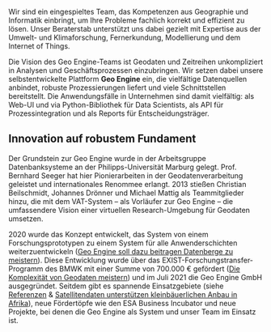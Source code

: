 Wir sind ein eingespieltes Team, das Kompetenzen aus Geographie und Informatik einbringt, um Ihre Probleme fachlich korrekt und effizient zu lösen. Unser Beraterstab unterstützt uns dabei gezielt mit Expertise aus der Umwelt- und Klimaforschung, Fernerkundung, Modellierung und dem Internet of Things.

Die Vision des Geo Engine-Teams ist Geodaten und Zeitreihen unkompliziert in Analysen und Geschäftsprozessen einzubringen. Wir setzen dabei unsere selbstentwickelte Plattform **Geo Engine** ein, die vielfältige Datenquellen anbindet, robuste Prozessierungen liefert und viele Schnittstellen bereitstellt. Die Anwendungsfälle in Unternehmen sind damit vielfältig: als Web-UI und via Python-Bibliothek für Data Scientists, als API für Prozessintegration und als Reports für Entscheidungsträger.

## Innovation auf robustem Fundament

Der Grundstein zur Geo Engine wurde in der Arbeitsgruppe Datenbanksysteme an der Philipps-Universität Marburg gelegt. Prof. Bernhard Seeger hat hier Pionierarbeiten in der Geodatenverarbeitung geleistet und internationales Renommee erlangt. 2013 stießen Christian Beilschmidt, Johannes Drönner und Michael Mattig als Teammitglieder hinzu, die mit dem VAT-System – als Vorläufer zur Geo Engine – die umfassendere Vision einer virtuellen Research-Umgebung für Geodaten umsetzen.

2020 wurde das Konzept entwickelt, das System von einem Forschungsprototypen zu einem System für alle Anwenderschichten weiterzuentwickeln ([Geo Engine soll dazu beitragen Datenberge zu meistern](https://www.op-marburg.de/Marburg/Geo-Engine-soll-dazu-beitragen-Datenberge-zu-meistern)). Diese Entwicklung wurde über das EXIST-Forschungstransfer-Programm des BMWK mit einer Summe von 700.000 € gefördert ([Die Komplexität von Geodaten meistern](https://www.uni-marburg.de/de/aktuelles/news/2020/die-komplexitaet-von-geodaten-meistern)) und im Juli 2021 die Geo Engine GmbH ausgegründet. Seitdem gibt es spannende Einsatzgebiete (siehe [Referenzen](/beispiele-referenzen) & [Satellitendaten unterstützen kleinbäuerlichen Anbau in Afrika](https://www.uni-marburg.de/de/aktuelles/news/2023/satellitendaten-unterstuetzen-anbau)), neue Fördertöpfe wie den ESA Business Incubator und neue Projekte, bei denen die Geo Engine als System und unser Team im Einsatz ist.
